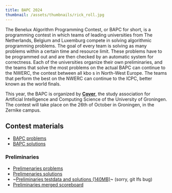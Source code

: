 ```yaml
---
title: BAPC 2024
thumbnail: /assets/thumbnails/rick_roll.jpg
---
```


The Benelux Algorithm Programming Contest, or BAPC for short, is a programming contest in which teams of leading universities from The Netherlands, Belgium and Luxemburg compete in solving algorithmic programming problems. The goal of every team is solving as many problems within a certain time and resource limit. These problems have to be programmed out and are then checked by an automatic system for correctness. Each of the universities organize their own preliminaries, and the teams that solve the most problems on the actual BAPC can continue to the NWERC, the contest between all kbo s in North-West Europe. The teams that perform the best on the NWERC can continue to the ICPC, better known as the world finals.

This year, the BAPC is organized by [**Cover**](https://svcover.nl/), the study association for Artificial Intelligence and Computing Science of the University of Groningen. The contest will take place on the 26th of October in Groningen, in the Zernike campus.

## Contest materials

- [BAPC problems](https://www.youtube.com/watch?v=dQw4w9WgXcQ)
- [BAPC solutions](https://www.youtube.com/watch?v=dQw4w9WgXcQ)

### Preliminaries

- [Prelimenaries problems](/prelims/contest.pdf)
- [Prelimenaries solutions](/prelims/solutions.pdf)
- ~[Preliminaries testdata and solutions (140MB)](/prelims/prelims.zip)~ (sorry, git lfs bug)
- [Preliminaries merged scoreboard](/prelims/merged-scoreboard/index.html)
